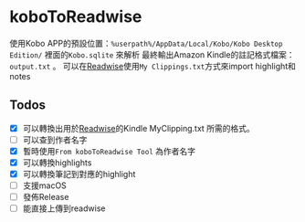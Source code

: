 # koboToReadwise
 使用Kobo APP的預設位置：`%userpath%/AppData/Local/Kobo/Kobo Desktop Edition/` 裡面的`Kobo.sqlite` 來解析
 最終輸出Amazon Kindle的註記格式檔案：`output.txt` 。
 可以在[Readwise](https://readwise.io/welcome/sync)使用`My Clippings.txt`方式來import highlight和notes
 
## Todos
- [x] 可以轉換出用於[Readwise](https://readwise.io/welcome/sync)的Kindle MyClipping.txt 所需的格式。
- [ ] 可以查到作者名字
- [x] 暫時使用`From koboToReadwise Tool` 為作者名字
- [x] 可以轉換highlights
- [x] 可以轉換筆記到對應的highlight
- [ ] 支援macOS
- [ ] 發佈Release
- [ ] 能直接上傳到readwise
